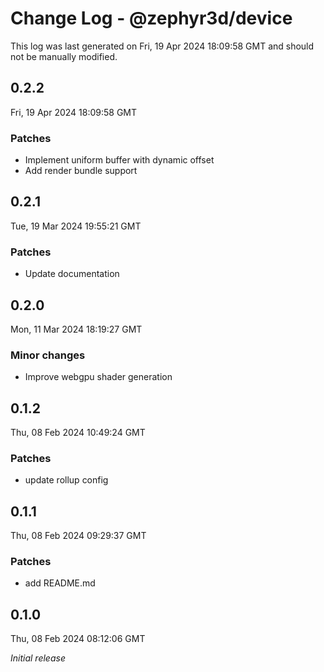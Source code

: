# Change Log - @zephyr3d/device

This log was last generated on Fri, 19 Apr 2024 18:09:58 GMT and should not be manually modified.

## 0.2.2
Fri, 19 Apr 2024 18:09:58 GMT

### Patches

- Implement uniform buffer with dynamic offset
- Add render bundle support

## 0.2.1
Tue, 19 Mar 2024 19:55:21 GMT

### Patches

- Update documentation

## 0.2.0
Mon, 11 Mar 2024 18:19:27 GMT

### Minor changes

- Improve webgpu shader generation

## 0.1.2
Thu, 08 Feb 2024 10:49:24 GMT

### Patches

- update rollup config

## 0.1.1
Thu, 08 Feb 2024 09:29:37 GMT

### Patches

- add README.md

## 0.1.0
Thu, 08 Feb 2024 08:12:06 GMT

_Initial release_

